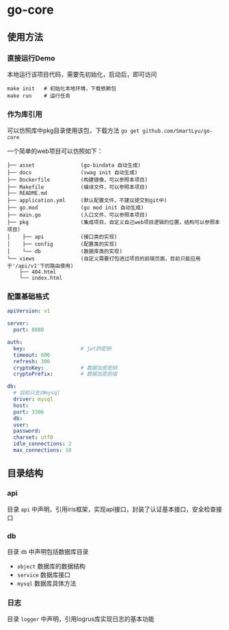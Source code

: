 # go-core

## 使用方法

### 直接运行Demo

本地运行该项目代码，需要先初始化，启动后，即可访问

```shell
make init   # 初始化本地环境，下载依赖包
make run    # 运行任务
```

### 作为库引用

可以仿照库中pkg目录使用该包，下载方法 `go get github.com/SmartLyu/go-core`

一个简单的web项目可以仿照如下：

```
├── asset               (go-bindata 自动生成)
├── docs                (swag init 自动生成)
├── Dockerfile          (构建镜像，可以参照本项目)
├── Makefile            (编译文件，可以参照本项目)
├── README.md
├── application.yml     (默认配置文件，不建议提交到git中)
├── go.mod              (go mod init 自动生成)
├── main.go             (入口文件，可以参照本项目)
├── pkg                 (集成项目，自定义自己web项目逻辑的位置，结构可以参照本项目)
│    ├── api            (接口类的实现)
│    ├── config         (配置类的实现)
│    └── db             (数据库类的实现)
└── views               (自定义需要打包进过项目的前端页面，目前只能应用于'/api/v1'下的路由使用)
    ├── 404.html
    └── index.html
```

### 配置基础格式

```yaml
apiVersion: v1

server:
  port: 8080

auth:
  key:                  # jwt的密钥
  timeout: 600
  refresh: 300
  cryptoKey:            # 数据加密密钥
  cryptoPrefix:         # 数据加密前缀

db:
  # 目前只支持mysql
  driver: mysql
  host: 
  port: 3306
  db: 
  user: 
  password: 
  charset: utf8
  idle_connections: 2
  max_connections: 10
```

## 目录结构

### api

目录 `api` 中声明，引用iris框架，实现api接口，封装了认证基本接口，安全检查接口

### db

目录 `db` 中声明包括数据库目录
- `object` 数据库的数据结构
- `service` 数据库接口
- `mysql` 数据库具体方法

### 日志

目录 `logger` 中声明，引用logrus库实现日志的基本功能